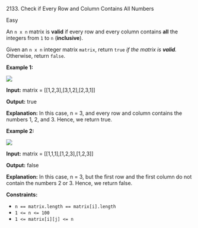 2133\. Check if Every Row and Column Contains All Numbers

Easy

An `n x n` matrix is **valid** if every row and every column contains **all** the integers from `1` to `n` (**inclusive**).

Given an `n x n` integer matrix `matrix`, return `true` _if the matrix is **valid**._ Otherwise, return `false`.

**Example 1:**

![](https://leetcode-in-java.github.io/src/main/java/g2101_2200/s2133_check_if_every_row_and_column_contains_all_numbers/example1drawio.png)

**Input:** matrix = [[1,2,3],[3,1,2],[2,3,1]]

**Output:** true

**Explanation:** In this case, n = 3, and every row and column contains the numbers 1, 2, and 3. Hence, we return true.

**Example 2:**

![](https://leetcode-in-java.github.io/src/main/java/g2101_2200/s2133_check_if_every_row_and_column_contains_all_numbers/example2drawio.png)

**Input:** matrix = [[1,1,1],[1,2,3],[1,2,3]]

**Output:** false

**Explanation:** In this case, n = 3, but the first row and the first column do not contain the numbers 2 or 3. Hence, we return false.

**Constraints:**

*   `n == matrix.length == matrix[i].length`
*   `1 <= n <= 100`
*   `1 <= matrix[i][j] <= n`